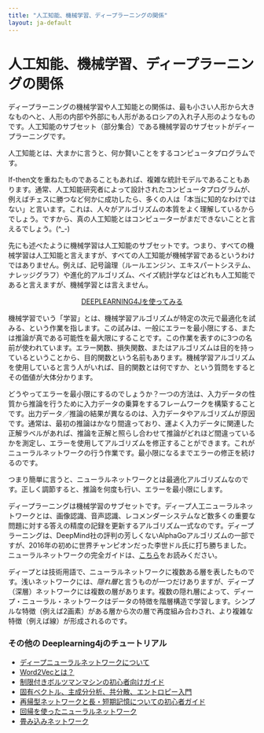 ```yaml
---
title: "人工知能、機械学習、ディープラーニングの関係"
layout: ja-default
---
```



# 人工知能、機械学習、ディープラーニングの関係

ディープラーニングの機械学習や人工知能との関係は、最も小さい人形から大きなものへと、人形の内部や外部にも人形があるロシアの入れ子人形のようなものです。人工知能のサブセット（部分集合）である機械学習のサブセットがディープラーニングです。

人工知能とは、大まかに言うと、何か賢いことをするコンピュータプログラムです。

If-then文を重ねたものであることもあれば、複雑な統計モデルであることもあります。通常、人工知能研究者によって設計されたコンピュータプログラムが、例えばチェスに勝つなど何かに成功したら、多くの人は「本当に知的なわけではない」と言います。これは、人々がアルゴリズムの本質をよく理解しているからでしょう。ですから、真の人工知能とはコンピューターがまだできないことと言えるでしょう。(^_-)

先にも述べたように機械学習は人工知能のサブセットです。つまり、すべての機械学習は人工知能と言えますが、すべての人工知能が機械学習であるというわけではありません。例えば、記号論理（ルールエンジン、エキスパートシステム、ナレッジグラフ）や進化的アルゴリズム、ベイズ統計学などはどれも人工知能であると言えますが、機械学習とは言えません。

<p align="center">
<a href="quickstart" type="button" class="btn btn-lg btn-success" onClick="ga('send', 'event', equickstart', 'click');">DEEPLEARNING4Jを使ってみる</a>
</p>

機械学習でいう「学習」とは、機械学習アルゴリズムが特定の次元で最適化を試みる、という作業を指します。この試みは、一般にエラーを最小限にする、または推論が真である可能性を最大限にすることです。この作業を表すのに3つの名前が使われています。エラー関数、損失関数、またはアルゴリズムは目的を持っているということから、目的関数という名前もあります。機械学習アルゴリズムを使用していると言う人がいれば、目的関数とは何ですか、という質問をするとその価値が大体分かります。

どうやってエラーを最小限にするのでしょうか？一つの方法は、入力データの性質から推論を行うために入力データの乗算をするフレームワークを構築することです。出力データ／推論の結果が異なるのは、入力データやアルゴリズムが原因です。通常は、最初の推論はかなり間違っており、運よく入力データに関連した正解ラベルがあれば、推論を正解と照らし合わせて推論がどれほど間違っているかを測定し、エラーを使用してアルゴリズムを修正することができます。これがニューラルネットワークの行う作業です。最小限になるまでエラーの修正を続けるのです。

つまり簡単に言うと、ニューラルネットワークとは最適化アルゴリズムなのです。正しく調節すると、推論を何度も行い、エラーを最小限にします。

ディープラーニングは機械学習のサブセットです。ディープ人工ニューラルネットワークとは、画像認識、音声認識、レコメンダーシステムなど数多くの重要な問題に対する答えの精度の記録を更新するアルゴリズム一式なのです。ディープラーニングは、DeepMind社の評判の芳しくないAlphaGoアルゴリズムの一部ですが、2016年の初めに世界チャンピオンだった李世ドル氏に打ち勝ちました。ニューラルネットワークの完全ガイドは、[こちら](https://deeplearning4j.org/ja/neuralnet-overview)をお読みください。

ディープとは技術用語で、ニューラルネットワークに複数ある層を表したものです。浅いネットワークには、*隠れ層*と言うものが一つだけありますが、ディープ（深層）ネットワークには複数の層があります。複数の隠れ層によって、ディープ・ニューラル・ネットワークはデータの特徴を階層構造で学習します。シンプルな特徴（例えば2画素）がある層から次の層で再度組み合わされ、より複雑な特徴（例えば線）が形成されるのです。

### <a name="beginner">その他の Deeplearning4jのチュートリアル</a>
* [ディープニューラルネットワークについて](https://deeplearning4j.org/ja/neuralnet-overview)
* [Word2Vecとは？](https://deeplearning4j.org/ja/word2vec)
* [制限付きボルツマンマシンの初心者向けガイド](https://deeplearning4j.org/ja/restrictedboltzmannmachine)
* [固有ベクトル、主成分分析、共分散、エントロピー入門](https://deeplearning4j.org/ja/eigenvector)
* [再帰型ネットワークと長・短期記憶についての初心者ガイド](https://deeplearning4j.org/ja/lstm)
* [回帰を使ったニューラルネットワーク](https://deeplearning4j.org/ja/linear-regression)
* [畳み込みネットワーク](https://deeplearning4j.org/ja/convolutionalnets)
